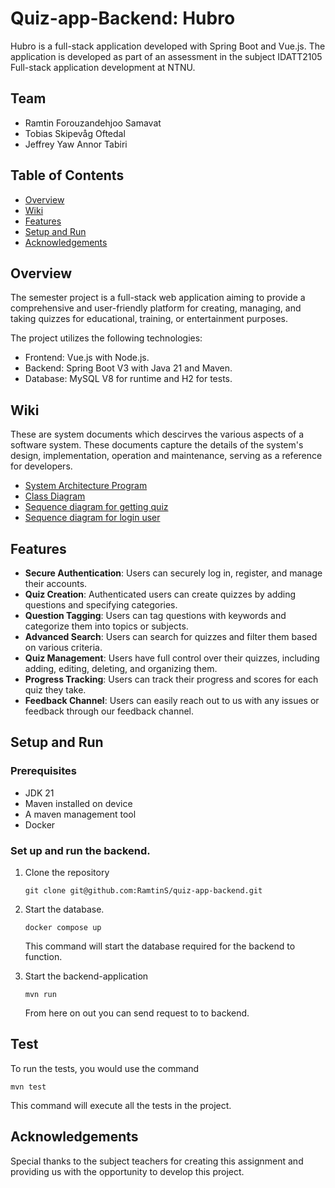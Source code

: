 # Quiz-app-Backend: Hubro

Hubro is a full-stack application developed with Spring Boot and Vue.js.
The application is developed as part of an assessment in the subject 
IDATT2105 Full-stack application development at NTNU.

## Team
- Ramtin Forouzandehjoo Samavat
- Tobias Skipevåg Oftedal
- Jeffrey Yaw Annor Tabiri

## Table of Contents 
- [Overview](#overview)
- [Wiki](#wiki)
- [Features](#features)
- [Setup and Run](#setup-and-run)
- [Acknowledgements](#acknowledgements)

## Overview
The semester project is a full-stack web application aiming to provide a comprehensive and user-friendly platform for creating, managing, and taking quizzes for educational, training, or entertainment purposes. 

The project utilizes the following technologies:
- Frontend: Vue.js with Node.js.
- Backend: Spring Boot V3 with Java 21 and Maven.
- Database: MySQL V8 for runtime and H2 for tests.

## Wiki
These are system documents which descirves the various aspects of a software system. These documents capture the details of the system's design, implementation, operation and maintenance, serving as a reference for developers.
- [System Architecture Program](docs/system-architect-diagram.png)
- [Class Diagram](docs/Class-Diagram.png)
- [Sequence diagram for getting quiz](docs/getQuizDiagram.png)
- [Sequence diagram for login user](docs/loginDiagram.png)

## Features
- **Secure Authentication**: Users can securely log in, register, and manage their accounts.
- **Quiz Creation**: Authenticated users can create quizzes by adding questions and specifying categories.
- **Question Tagging**: Users can tag questions with keywords and categorize them into topics or subjects.
- **Advanced Search**: Users can search for quizzes and filter them based on various criteria.
- **Quiz Management**: Users have full control over their quizzes, including adding, editing, deleting, and organizing them.
- **Progress Tracking**: Users can track their progress and scores for each quiz they take.
- **Feedback Channel**: Users can easily reach out to us with any issues or feedback through our feedback channel.

## Setup and Run

### Prerequisites
 - JDK 21
 - Maven installed on device
 - A maven management tool
 - Docker

### Set up and run the backend.

1. Clone the repository
   ```
   git clone git@github.com:RamtinS/quiz-app-backend.git
   ```

2. Start the database.
   ```
   docker compose up
   ```
   This command will start the database required for the backend to function.

3. Start the backend-application
   ```
   mvn run
   ```
   From here on out you can send request to to backend.

## Test
To run the tests, you would use the command
   ```
   mvn test
   ```
This command will execute all the tests in the project.

## Acknowledgements
Special thanks to the subject teachers for creating this assignment and providing us with the opportunity to develop this project.
